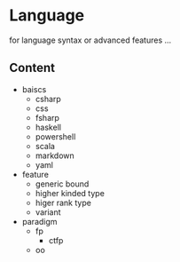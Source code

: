# Language

for language syntax or advanced features ...

## Content

+ baiscs
  + csharp
  + css
  + fsharp
  + haskell
  + powershell
  + scala
  + markdown
  + yaml
+ feature
  + generic bound
  + higher kinded type
  + higer rank type
  + variant
+ paradigm
  + fp
    + ctfp
  + oo